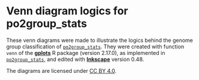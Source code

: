 Venn diagram logics for po2group_stats
======================================

These venn diagrams were made to illustrate the logics behind the genome group classification of [`po2group_stats`](/po2group_stats). They were created with function `venn` of the [**gplots**](https://cran.r-project.org/web/packages/gplots/index.html) R package (version 2.17.0), as implemented in [`po2group_stats`](/po2group_stats), and edited with [**Inkscape**](https://inkscape.org) version 0.48.

The diagrams are licensed under [CC BY 4.0](https://creativecommons.org/licenses/by/4.0/).